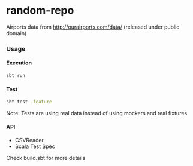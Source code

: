 # random-repo

Airports data from http://ourairports.com/data/ (released under public domain)

### Usage

#### Execution

```bash
sbt run
```

#### Test

```bash
sbt test -feature
```
Note: Tests are using real data instead of using mockers and real fixtures

#### API

* CSVReader
* Scala Test Spec



Check build.sbt for more details
